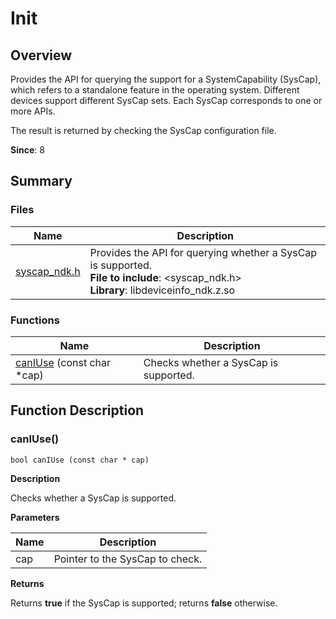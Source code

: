 # Init


## Overview

Provides the API for querying the support for a SystemCapability (SysCap), which refers to a standalone feature in the operating system. Different devices support different SysCap sets. Each SysCap corresponds to one or more APIs.

The result is returned by checking the SysCap configuration file.

**Since**: 8


## Summary


### Files

| Name| Description|
| -------- | -------- |
| [syscap_ndk.h](syscap__ndk_8h.md) | Provides the API for querying whether a SysCap is supported.<br>**File to include**: <syscap_ndk.h><br>**Library**: libdeviceinfo_ndk.z.so|


### Functions

| Name| Description|
| -------- | -------- |
| [canIUse](#caniuse) (const char \*cap) | Checks whether a SysCap is supported. |


## Function Description


### canIUse()


```
bool canIUse (const char * cap)
```

**Description**

Checks whether a SysCap is supported.

**Parameters**

| Name| Description|
| -------- | -------- |
| cap | Pointer to the SysCap to check. |

**Returns**

Returns **true** if the SysCap is supported; returns **false** otherwise.
